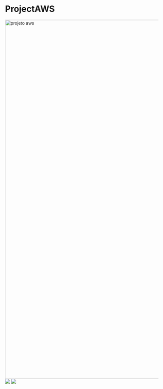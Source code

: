 # ProjectAWS
<img width="1180" alt="projeto aws" src="https://user-images.githubusercontent.com/98809671/151954806-0d16a664-836f-442f-a0a3-df7d55d30c3e.png">
<img src="https://user-images.githubusercontent.com/98809671/153716719-d4def915-dab2-4e33-8836-f309a3110035.jpg">
<img src="https://user-images.githubusercontent.com/98809671/153716722-d1d9c67d-b563-4878-9fcf-69e80cf7f138.jpg">
